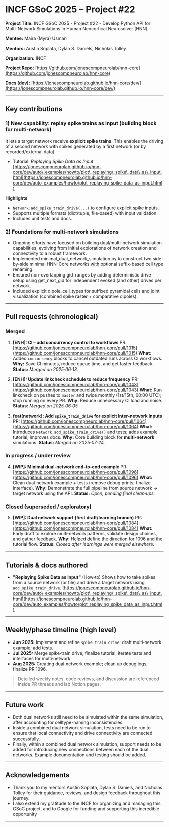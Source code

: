 # INCF GSoC 2025 – Project #22

**Project Title:** INCF GSoC 2025 - Project #22 - Develop Python API for Multi-Network Simulations in Human Neocortical Neurosolver (HNN)

**Mentee:** Maira (Myra) Usman

**Mentors:** Austin Soplata, Dylan S. Daniels, Nicholas Tolley

**Organization:** INCF

**Project Repo:** [https://github.com/jonescompneurolab/hnn-core](https://github.com/jonescompneurolab/hnn-core)

**Docs (dev):** [https://jonescompneurolab.github.io/hnn-core/dev/](https://jonescompneurolab.github.io/hnn-core/dev/)

---

## Key contributions

### 1) New capability: replay spike trains as input (building block for multi‑network)

It lets a target network receive **explicit spike trains**. This enables the driving of a second network with spikes generated by a first network (or by recorded/external data).

* Tutorial: *Replaying Spike Data as Input*
  [https://jonescompneurolab.github.io/hnn-core/dev/auto\_examples/howto/plot\_replaying\_spike\_data\_as\_input.html](https://jonescompneurolab.github.io/hnn-core/dev/auto_examples/howto/plot_replaying_spike_data_as_input.html)

**Highlights**

* `Network.add_spike_train_drive(...)` to configure explicit spike inputs.
* Supports multiple formats (dict/tuple, file‑based) with input validation.
* Includes unit tests and docs.

### 2) Foundations for multi‑network simulations

* Ongoing efforts have focused on building dual/multi-network simulation capabilities, evolving from initial explorations of network creation and connectivity to a robust framework.
* Implemented minimal_dual_network_simulation.py to construct two side-by-side minimal HNN-Core networks with optional suffix-based cell type renaming.
* Ensured non-overlapping gid_ranges by adding deterministic drive setup using get_next_gid for independent evoked (and other) drives per network.
* Included explicit dipole_cell_types for suffixed pyramidal cells and joint visualization (combined spike raster + comparative dipoles).
---

## Pull requests (chronological)

### Merged

1. **\[ENH]: CI – add concurrency control to workflows**
   PR: [https://github.com/jonescompneurolab/hnn-core/pull/1015](https://github.com/jonescompneurolab/hnn-core/pull/1015)
   **What:** Added `concurrency` blocks to cancel outdated runs across CI workflows.
   **Why:** Save CI minutes, reduce queue time, and get faster feedback.
   **Status:** *Merged on 2025‑06‑13.*

2. **\[ENH]: Update linkcheck schedule to reduce frequency**
   PR: [https://github.com/jonescompneurolab/hnn-core/pull/1043](https://github.com/jonescompneurolab/hnn-core/pull/1043)
   **What:** Run linkcheck on pushes to `master` and twice monthly (1st/15th, 00:00 UTC); stop running on every PR.
   **Why:** Reduce unnecessary CI load and noise.
   **Status:** *Merged on 2025‑06‑05.*

3. **feat(network): Add `spike_train_drive` for explicit inter‑network inputs**
   PR: [https://github.com/jonescompneurolab/hnn-core/pull/1064](https://github.com/jonescompneurolab/hnn-core/pull/1064)
   **What:** Introduces `Network.add_spike_train_drive()` and tests; adds example tutorial; improves docs.
   **Why:** Core building block for **multi‑network** simulations.
   **Status:** *Merged on 2025‑07‑24.*

### In progress / under review

4. **\[WIP]: Minimal dual‑network end‑to‑end example**
   PR: [https://github.com/jonescompneurolab/hnn-core/pull/1096](https://github.com/jonescompneurolab/hnn-core/pull/1096)
   **What:** Clean dual‑network example + tests (remove debug prints; finalize interface).
   **Why:** Demonstrate the full pipeline from source network → target network using the API.
   **Status:** *Open; pending final clean‑ups.*

### Closed (superseded / exploratory)

5. **\[WIP]: Dual network support (first draft/learning branch)**
   PR: [https://github.com/jonescompneurolab/hnn-core/pull/1084](https://github.com/jonescompneurolab/hnn-core/pull/1084)
   **What:** Early draft to explore multi‑network patterns, validate design choices, and gather feedback.
   **Why:** Helped define the direction for 1096 and the tutorial flow.
   **Status:** *Closed after learnings were merged elsewhere.*

---

## Tutorials & docs authored

* **"Replaying Spike Data as Input"** (How‑to)
  Shows how to take spikes from a source network (or file) and drive a target network using `add_spike_train_drive`.
  [https://jonescompneurolab.github.io/hnn-core/dev/auto\_examples/howto/plot\_replaying\_spike\_data\_as\_input.html](https://jonescompneurolab.github.io/hnn-core/dev/auto_examples/howto/plot_replaying_spike_data_as_input.html)

---

## Weekly/phase timeline (high level)

* **Jun 2025:** Implement and refine `spike_train_drive`; draft multi‑network example; add tests.
* **Jul 2025:** Merge spike‑train drive; finalize tutorial; iterate tests and interfaces for multi‑network.
* **Aug 2025:** Creating dual‑network example; clean up debug logs; finalize PR 1096.

> Detailed weekly notes, code reviews, and discussion are referenced inside PR threads and lab Notion pages.

---
## Future work

* Both dual networks still need to be simulated within the same simulation, after accounting for celltype-naming inconsistencies.
* Inside a combined dual network simulation, tests need to be run to ensure that local connectivity and drive connectivity are connected successfully.
* Finally, within a combined dual network simulation, support needs to be added for introducing new connections between each of the dual networks. Example documentation and testing should be added.

---

## Acknowledgements

- Thank you to my mentors Austin Soplata, Dylan S. Daniels, and Nicholas Tolley for their guidance, reviews, and design feedback throughout this journey.
- I also extend my gratitude to the INCF for organizing and managing this GSoC project, and to Google for funding and supporting this incredible opportunity


---
